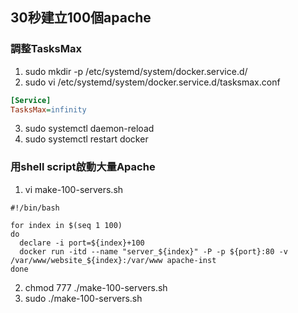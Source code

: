 ## 30秒建立100個apache

### 調整TasksMax

1. sudo mkdir -p /etc/systemd/system/docker.service.d/
2. sudo vi /etc/systemd/system/docker.service.d/tasksmax.conf
  
  ```ini
  [Service]
  TasksMax=infinity
  ```

3. sudo systemctl daemon-reload
4. sudo systemctl restart docker

### 用shell script啟動大量Apache

1. vi make-100-servers.sh

  ```shell
  #!/bin/bash

  for index in $(seq 1 100)
  do
    declare -i port=${index}+100
    docker run -itd --name "server_${index}" -P -p ${port}:80 -v /var/www/website_${index}:/var/www apache-inst
  done
  ```
  
2. chmod 777 ./make-100-servers.sh
3. sudo ./make-100-servers.sh
